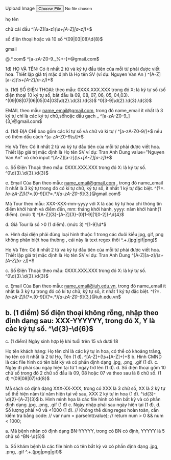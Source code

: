 <div class="mb-3">
                  <label for="image_upload" class="form-label">Upload Image</label>
                  <input type="file" class="form-control" id="image_upload" name="image_upload" accept="image/*">
                </div>

họ tên

chữ cái đầu
^[A-Z][a-z]*(\s+[A-Z][a-z]*)+$

số điện thoại
hoặc và 10 số
^(09|03|08)\d{8}$

gmail

@.*\.com$
^[a-zA-Z0-9._%+-]+@gmail\.com$

1đ) HỌ VÀ TÊN: Có ít nhất 2 từ và ký tự đầu tiên của mỗi từ phải được viết hoa. Thiết lập
giá trị mặc định là Họ tên SV (ví dụ: Nguyen Van An )
^[A-Z][a-z]*(\s+[A-Z][a-z]*)+$


b. (1đ) SỐ ĐIỆN THOẠI: theo mẫu: 0XXX.XXX.XXX trong đó X: là ký tự số (số điện thoại
10 ký tự số, bắt đầu là 09, 08, 07, 06, 05, 04,03).
^(09|08|07|06|05|04|03)\d{2}\.\d{3}\.\d{3}$
^0[3-9]\d{2}\.\d{3}\.\d{3}$

EMAIL theo mẫu: name_email@gmail.com, trong đó name_email ít nhất là 3 ký tự chỉ là các ký tự chữ,sốhoặc dấu gạch _ 
^[a-zA-Z0-9_]{3,}@gmail\.com$

d. (1đ) ĐỊA CHỈ bao gồm các kí tự số và chữ và kí tự /
^[a-zA-Z0-9/]+$
nếu có thêm dấu cách
^[a-zA-Z0-9\s/]+$

Họ Và Tên: Có ít nhất 2 từ và ký tự đầu tiên của mỗi từ phải được viết hoa. Thiết lập giá trị mặc định là Họ tên SV ví dụ: Tran Anh Dung
value="Nguyen Van An" vô chõ input
^[A-Z][a-z]*(\s+[A-Z][a-z]*)+$

c. Số Điện Thoại: theo mẫu: 0XXX.XXX.XXX trong đó X: là ký tự số.
^0\d{3}\.\d{3}\.\d{3}$

e. Email Của Bạn theo mẫu: name_email@gmail.com , trong đó name_email ít nhất là 3 ký tự trong đó có kí tự chữ, ký tự số, ít nhất 1 ký tự đặc biệt.
^(?=.*[a-zA-Z])(?=.*[0-9])(?=.*_)[a-zA-Z0-9_]{3,}@gmail\.com$

Mã Tour theo mẫu: XXX-XXX-mm-yyyy với X là các ký tự hoa chỉ thông tin điểm
khởi hành và điểm đến, mm: tháng khởi hành, yyyy: năm khởi hành(1 điểm). (mức 1)
^[A-Z]{3}-[A-Z]{3}-(0[1-9]|1[0-2])-\d{4}$

d. Giá Tour là số >0 (1 điểm). (mức 3)
^[1-9]\d*$

e. Hình đại diện phải đúng loại hình thuộc 1 trong các đuôi kiểu jpg, gif, png không phân
biệt hoa thường , cái này là text regex thôi
^.+\.(jpg|gif|png)$

Họ Và Tên: Có ít nhất 2 từ và ký tự đầu tiên của mỗi từ phải được viết hoa. Thiết lập giá trị mặc
định là Họ tên SV ví dụ: Tran Anh Dung
^[A-Z][a-z]*(\s+[A-Z][a-z]*)+$

c. Số Điện Thoại: theo mẫu: 0XXX.XXX.XXX trong đó X: là ký tự số.
^0\d{3}\.\d{3}\.\d{3}$

e. Email Của Bạn theo mẫu: name_email@iuh.edu.vn, trong đó name_email ít nhất là 3 ký tự
trong đó có kí tự chữ, ký tự số, ít nhất 1 ký tự đặc biệt.
^(?=.*[a-zA-Z])(?=.*[0-9])(?=.*_)[a-zA-Z0-9_]{3,}@iuh\.edu\.vn$

b. (1 điểm) Số điện thoại không rỗng, nhập theo định dạng sau: XXX-YYYYYY, trong
đó X, Y là các ký tự số.
^\d{3}-\d{6}$
--
c. (1 điểm) Ngày sinh hợp lệ khi tuổi trên 15 và dưới 18

Họ tên khách hàng: Họ tên chỉ là các ký tự in hoa, có thể có khoảng trắng, họ tên có ít
nhất là 2 từ Họ, Tên (1 đ).
^[A-Z]+(\s+[A-Z]+)+$
b. Hình CMND là các file hình có tên bất kỳ và có phần định dạng .jpg, .png, .gif (1 đ).
c. Ngày đi phải sau ngày hiện tại từ 1 ngày trở lên (1 đ).
d. Số điện thoại gồm 10 chữ số trong đó 2 chữ số đầu là 09, 08 hoặc 07 và theo sau là 8
chữ số. (1 đ)
^(09|08|07)\d{8}$

Mã sách có định dạng XXX-XX-XXX, trong có XXX là 3 chữ số, XX là 2 ký tự số thể
hiện năm từ năm hiện tại về sau, XXX 2 ký tự in hoa (1 đ).
^\d{3}-\d{2}-[A-Z]{3}$
b. Hình minh họa là các file hình có tên bất kỳ và có phần định dạng .jpg, .png, .gif (1 đ)
c. Ngày nhập phải sau ngày hiện tại (1 đ).
d. Số lượng phải >0 và <1000 (1 đ).
// Không thể dùng regex hoàn toàn, cần kiểm tra bằng code:
// var num = parseInt(value);
// return num > 0 && num < 1000;

a. Mã bệnh nhân có định dạng BN-YYYYY, trong có BN có định, YYYYY là 5 chữ số
^BN-\d{5}$

b. Số khám bệnh là các file hình có tên bắt kỳ và có phần định dạng .jpg, .png, .gif
^.+\.(jpg|png|gif)$
